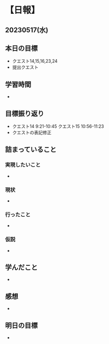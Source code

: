 # 【日報】
## 20230517(水)
## 本日の目標
- クエスト14,15,16,23,24
- 提出クエスト

## 学習時間
- 

## 目標振り返り
- クエスト14 9:21-10:45 クエスト15 10:56-11:23
- クエストの表記修正

## 詰まっていること
### 実現したいこと 
- 
### 現状
- 
### 行ったこと 
- 
### 仮説
- 

## 学んだこと
- 

## 感想
- 

## 明日の目標
- 


